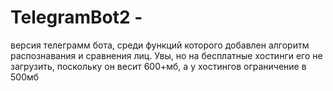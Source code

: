 # TelegramBot2 - 
версия телеграмм бота, среди функций которого добавлен алгоритм распознавания и сравнения лиц. Увы, но на бесплатные хостинги его не загрузить, поскольку он весит 600+мб, а у хостингов ограничение в 500мб 
